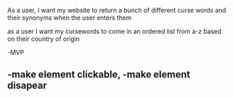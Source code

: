 As a user, I want my website to return a bunch of different curse words and their synonyms when the user enters them

as a user I want my cursewords to come in an ordered list from a-z based on their country of origin 

-MVP

-make element clickable,
-make element disapear 
   -